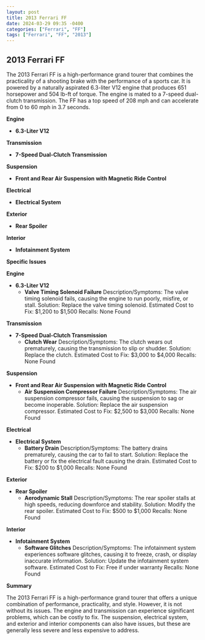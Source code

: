```yaml
---
layout: post
title: 2013 Ferrari FF
date: 2024-03-29 09:35 -0400
categories: ["Ferrari", "FF"]
tags: ["Ferrari", "FF", "2013"]
---
```

## 2013 Ferrari FF

The 2013 Ferrari FF is a high-performance grand tourer that combines the practicality of a shooting brake with the performance of a sports car. It is powered by a naturally aspirated 6.3-liter V12 engine that produces 651 horsepower and 504 lb-ft of torque. The engine is mated to a 7-speed dual-clutch transmission. The FF has a top speed of 208 mph and can accelerate from 0 to 60 mph in 3.7 seconds.

**Engine**

* **6.3-Liter V12**

**Transmission**

* **7-Speed Dual-Clutch Transmission**

**Suspension**

* **Front and Rear Air Suspension with Magnetic Ride Control**

**Electrical**

* **Electrical System**

**Exterior**

* **Rear Spoiler**

**Interior**

* **Infotainment System**

**Specific Issues**

**Engine**

* **6.3-Liter V12**
    * **Valve Timing Solenoid Failure**
    Description/Symptoms: The valve timing solenoid fails, causing the engine to run poorly, misfire, or stall.
    Solution: Replace the valve timing solenoid.
    Estimated Cost to Fix: $1,200 to $1,500
    Recalls: None Found

**Transmission**

* **7-Speed Dual-Clutch Transmission**
    * **Clutch Wear**
    Description/Symptoms: The clutch wears out prematurely, causing the transmission to slip or shudder.
    Solution: Replace the clutch.
    Estimated Cost to Fix: $3,000 to $4,000
    Recalls: None Found

**Suspension**

* **Front and Rear Air Suspension with Magnetic Ride Control**
    * **Air Suspension Compressor Failure**
    Description/Symptoms: The air suspension compressor fails, causing the suspension to sag or become inoperable.
    Solution: Replace the air suspension compressor.
    Estimated Cost to Fix: $2,500 to $3,000
    Recalls: None Found

**Electrical**

* **Electrical System**
    * **Battery Drain**
    Description/Symptoms: The battery drains prematurely, causing the car to fail to start.
    Solution: Replace the battery or fix the electrical fault causing the drain.
    Estimated Cost to Fix: $200 to $1,000
    Recalls: None Found

**Exterior**

* **Rear Spoiler**
    * **Aerodynamic Stall**
    Description/Symptoms: The rear spoiler stalls at high speeds, reducing downforce and stability.
    Solution: Modify the rear spoiler.
    Estimated Cost to Fix: $500 to $1,000
    Recalls: None Found

**Interior**

* **Infotainment System**
    * **Software Glitches**
    Description/Symptoms: The infotainment system experiences software glitches, causing it to freeze, crash, or display inaccurate information.
    Solution: Update the infotainment system software.
    Estimated Cost to Fix: Free if under warranty
    Recalls: None Found

**Summary**

The 2013 Ferrari FF is a high-performance grand tourer that offers a unique combination of performance, practicality, and style. However, it is not without its issues. The engine and transmission can experience significant problems, which can be costly to fix. The suspension, electrical system, and exterior and interior components can also have issues, but these are generally less severe and less expensive to address.

